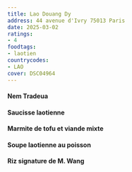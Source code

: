 ```yaml
---
title: Lao Douang Dy
address: 44 avenue d'Ivry 75013 Paris
date: 2025-03-02
ratings:
- 4
foodtags:
- laotien
countrycodes:
- LAO
cover: DSC04964
---
```


#### Nem Tradeua

#### Saucisse laotienne

#### Marmite de tofu et viande mixte

#### Soupe laotienne au poisson

#### Riz signature de M. Wang